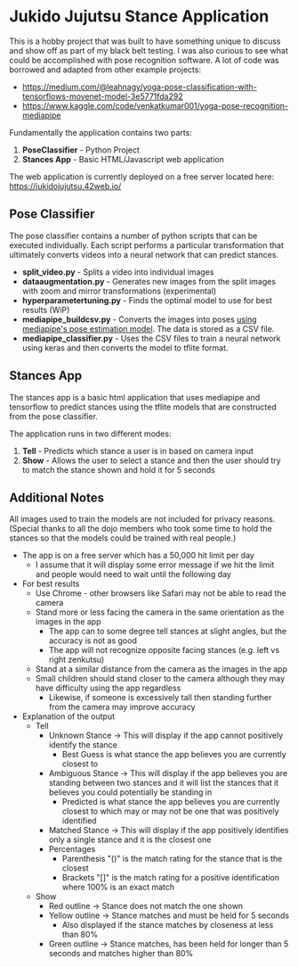 # Jukido Jujutsu Stance Application
This is a hobby project that was built to have something unique to discuss and show off as part of my black belt testing.  I was also curious to see what could be accomplished with pose recognition software.  A lot of code was borrowed and adapted from other example projects:
* https://medium.com/@leahnagy/yoga-pose-classification-with-tensorflows-movenet-model-3e5771fda292
* https://www.kaggle.com/code/venkatkumar001/yoga-pose-recognition-mediapipe


Fundamentally the application contains two parts:
1. **PoseClassifier** - Python Project
2. **Stances App** - Basic HTML/Javascript web application

The web application is currently deployed on a free server located here: https://jukidojujutsu.42web.io/

## Pose Classifier
The pose classifier contains a number of python scripts that can be executed individually.  Each script performs a particular transformation that ultimately converts videos into a neural network that can predict stances.

* **split_video.py** - Splits a video into individual images
* **dataaugmentation.py** - Generates new images from the split images with zoom and mirror transformations (experimental)
* **hyperparametertuning.py** - Finds the optimal model to use for best results (WiP)
* **mediapipe_buildcsv.py** - Converts the images into poses [using mediapipe's pose estimation model](https://google.github.io/mediapipe/solutions/pose.html).  The data is stored as a CSV file.
* **mediapipe_classifier.py** - Uses the CSV files to train a neural network using keras and then converts the model to tflite format.

## Stances App
The stances app is a basic html application that uses mediapipe and tensorflow to predict stances using the tflite models that are constructed from the pose classifier.

The application runs in two different modes:
1. **Tell** - Predicts which stance a user is in based on camera input
2. **Show** - Allows the user to select a stance and then the user should try to match the stance shown and hold it for 5 seconds


## Additional Notes
All images used to train the models are not included for privacy reasons. (Special thanks to all the dojo members who took some time to hold the stances so that the models could be trained with real people.)

* The app is on a free server which has a 50,000 hit limit per day
  * I assume that it will display some error message if we hit the limit and people would need to wait until the following day
* For best results
  * Use Chrome - other browsers like Safari may not be able to read the camera 
  * Stand more or less facing the camera in the same orientation as the images in the app
    * The app can to some degree tell stances at slight angles, but the accuracy is not as good
    * The app will not recognize opposite facing stances (e.g. left vs right zenkutsu)
  * Stand at a similar distance from the camera as the images in the app
  * Small children should stand closer to the camera although they may have difficulty using the app regardless
    * Likewise, if someone is excessively tall then standing further from the camera may improve accuracy
* Explanation of the output
  * Tell
    * Unknown Stance -> This will display if the app cannot positively identify the stance
      * Best Guess is what stance the app believes you are currently closest to
    * Ambiguous Stance -> This will display if the app believes you are standing between two stances and it will list the stances that it believes you could potentially be standing in
      * Predicted is what stance the app believes you are currently closest to which may or may not be one that was positively identified
    * Matched Stance -> This will display if the app positively identifies only a single stance and it is the closest one
    * Percentages
      * Parenthesis "()" is the match rating for the stance that is the closest 
      * Brackets "[]" is the match rating for a positive identification where 100% is an exact match
  * Show
    * Red outline -> Stance does not match the one shown
    * Yellow outline -> Stance matches and must be held for 5 seconds
      * Also displayed if the stance matches by closeness at less than 80%
    * Green outline -> Stance matches, has been held for longer than 5 seconds and matches higher than 80%